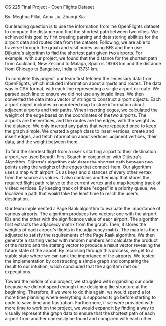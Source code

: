 CS 225 Final Project - Open Flights Dataset

By: Meghna Pillai, Anna Liu, Zhaoqi Xia

Our leading question is to use the information from the OpenFlights dataset to compute the distance and find the shortest path between two cities. We achieved this goal by first creating parsing and data storing abilities for the airport data and routes data from the dataset. Following, we are able to traverse through the graph and visit nodes using BFS and then use Dijkstra's algorithm to find the shortest path given two airports. For example, with our project, we found that the distance for the shortest path from Auckland, New Zealand to Málaga, Spain is 19968 km and the distance from Chicago to Bangalore, India is 13731 km.

To complete this project, our team first fetched the necessary data from OpenFlights, which included information about airports and routes. The data was in CSV format, with each line representing a single airport or route. We parsed each line to ensure we did not use any invalid lines. We then converted the data into a vector of strings to construct airport objects. Each airport object includes an unordered map to store information about adjacent airports and their paths. When inserting edges, we calculated the weight of the edge based on the coordinates of the two airports. The airports are the vertices, and the routes are the edges, with the weight as the distance. We only inserted any paths that were repeated once to keep the graph simple. We created a graph class to insert vertices, create and insert edges, and fetch information about vertices, adjacent vertices, their data, and the weight between them.

To find the shortest flight from a user's starting airport to their destination airport, we used Breadth First Search in conjunction with Dijkstra's Algorithm. Dijkstra's algorithm calculates the shortest path between two points using the weights of the edges that connect them. Our algorithm uses a map with airport IDs as keys and distances of every other vertex from the source as values. It also contains another map that stores the required flight path relative to the current vertex and a map keeping track of visited vertices. By keeping track of these "edges" in a priority queue, we localized a path that would take the least time to reach the user's destination.

Our team implemented a Page Rank algorithm to evaluate the importance of various airports. The algorithm produces two vectors: one with the airport IDs and the other with the significance value of each airport. The algorithm first extracts the adjacency matrix from the graph. Then, it stores the weights of each airport's flights in the adjacency matrix. The matrix is then adjusted to satisfy the requirements of the Page Rank algorithm. We then generate a starting vector with random numbers and calculate the product of the matrix and the starting vector to produce a result vector revealing the future state of the airport. By recursing through this process, we get to a stable state where we can rank the importance of the airports. We tested the implementation by constructing a simple graph and comparing the result to our intuition, which concluded that the algorithm met our expecations.

Toward the middle of our project, we struggled with organizing our code because we did not spend enough time designing the structure at the beginning. Therefore, if we were to do this again, we would spend a lot more time planning where everything is supposed to go before starting to code to save time and frustration. Furthermore, if we were provided with more time to work on the project, we would expand it by finding a way to visually represent the graph data to ensure that the shortest path of each airport from another can easily be found and compared with each other.
